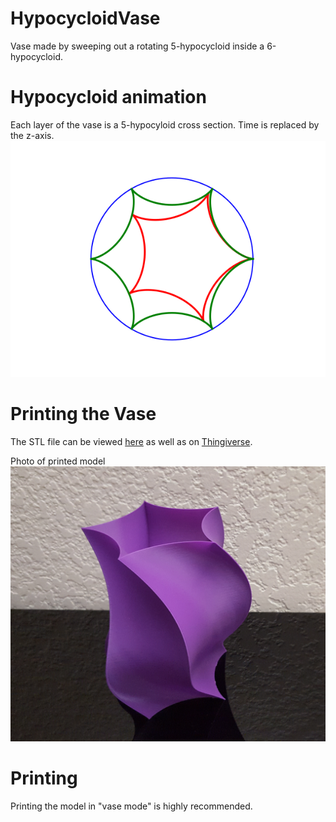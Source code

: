 # HypocycloidVase
Vase made by sweeping out a rotating 5-hypocycloid inside a 6-hypocycloid.

# Hypocycloid animation
Each layer of the vase is a 5-hypocyloid cross section. Time is replaced by the z-axis.
![Animation](https://github.com/SmoothDragon/HypocycloidVase/blob/master/HypocycloidVase.gif)

# Printing the Vase
The STL file can be viewed [here](https://github.com/SmoothDragon/HypocycloidVase/blob/master/HypocycloidVase.stl) as well as on [Thingiverse](https://www.thingiverse.com/thing:3967041).

Photo of printed model
![Printed Hypocycloid Vase](https://github.com/SmoothDragon/HypocycloidVase/blob/master/HypocycloidVase.jpg)

# Printing
Printing the model in "vase mode" is highly recommended.

